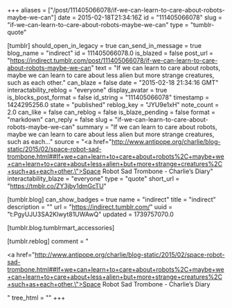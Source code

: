 +++
aliases = ["/post/111405066078/if-we-can-learn-to-care-about-robots-maybe-we-can"]
date = 2015-02-18T21:34:16Z
id = "111405066078"
slug = "if-we-can-learn-to-care-about-robots-maybe-we-can"
type = "tumblr-quote"

[tumblr]
should_open_in_legacy = true
can_send_in_message = true
blog_name = "indirect"
id = 111405066078.0
is_blazed = false
post_url = "https://indirect.tumblr.com/post/111405066078/if-we-can-learn-to-care-about-robots-maybe-we-can"
text = "If we can learn to care about robots, maybe we can learn to care about less alien but more strange creatures, such as each other."
can_blaze = false
date = "2015-02-18 21:34:16 GMT"
interactability_reblog = "everyone"
display_avatar = true
is_blocks_post_format = false
id_string = "111405066078"
timestamp = 1424295256.0
state = "published"
reblog_key = "JYU9e1xH"
note_count = 2.0
can_like = false
can_reblog = false
is_blaze_pending = false
format = "markdown"
can_reply = false
slug = "if-we-can-learn-to-care-about-robots-maybe-we-can"
summary = "If we can learn to care about robots, maybe we can learn to care about less alien but more strange creatures, such as each..."
source = "<a href=\"http://www.antipope.org/charlie/blog-static/2015/02/space-robot-sad-trombone.html##If+we+can+learn+to+care+about+robots%2C+maybe+we+can+learn+to+care+about+less+alien+but+more+strange+creatures%2C+such+as+each+other.\">Space Robot Sad Trombone - Charlie&rsquo;s Diary</a>"
interactability_blaze = "everyone"
type = "quote"
short_url = "https://tmblr.co/ZY3jby1dmGcTU"

[tumblr.blog]
can_show_badges = true
name = "indirect"
title = "indirect"
description = ""
url = "https://indirect.tumblr.com/"
uuid = "t:PgyUJU3SA2Klwyt81UWAwQ"
updated = 1739757070.0

[tumblr.blog.tumblrmart_accessories]

[tumblr.reblog]
comment = "<p><a href=\"http://www.antipope.org/charlie/blog-static/2015/02/space-robot-sad-trombone.html##If+we+can+learn+to+care+about+robots%2C+maybe+we+can+learn+to+care+about+less+alien+but+more+strange+creatures%2C+such+as+each+other.\">Space Robot Sad Trombone - Charlie’s Diary</a></p>"
tree_html = ""
+++
